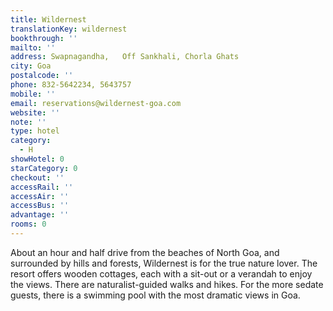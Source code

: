 ```yaml
---
title: Wildernest
translationKey: wildernest
bookthrough: ''
mailto: ''
address: Swapnagandha,   Off Sankhali, Chorla Ghats
city: Goa
postalcode: ''
phone: 832-5642234, 5643757
mobile: ''
email: reservations@wildernest-goa.com
website: ''
note: ''
type: hotel
category:
  - H
showHotel: 0
starCategory: 0
checkout: ''
accessRail: ''
accessAir: ''
accessBus: ''
advantage: ''
rooms: 0
---
```

About an hour and half drive from the beaches of North Goa, and surrounded by hills and forests, Wildernest is for the true nature lover.     The resort offers wooden cottages, each with a sit-out or a verandah to enjoy the views. There are naturalist-guided walks and hikes. For the more sedate guests, there is a swimming pool with the most dramatic views in Goa.